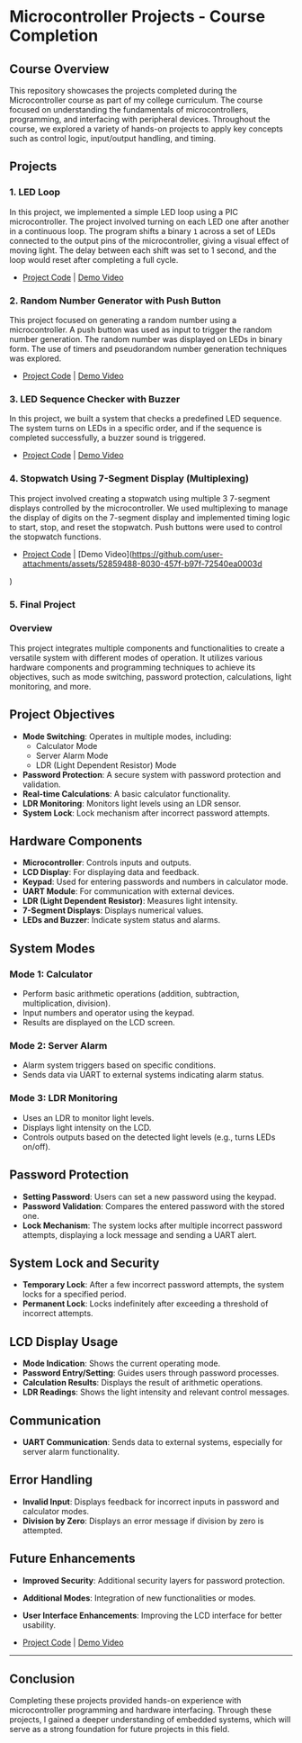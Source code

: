# Microcontroller Projects - Course Completion

## Course Overview

This repository showcases the projects completed during the Microcontroller course as part of my college curriculum. The course focused on understanding the fundamentals of microcontrollers, programming, and interfacing with peripheral devices. Throughout the course, we explored a variety of hands-on projects to apply key concepts such as control logic, input/output handling, and timing.

## Projects

### 1. **LED Loop**
In this project, we implemented a simple LED loop using a PIC microcontroller. The project involved turning on each LED one after another in a continuous loop. The program shifts a binary `1` across a set of LEDs connected to the output pins of the microcontroller, giving a visual effect of moving light. The delay between each shift was set to 1 second, and the loop would reset after completing a full cycle.

- [Project Code](PIC_Microcontroller_Projects_in_C_Basic/TASK_1_LED) | [Demo Video](#)

### 2. **Random Number Generator with Push Button**
This project focused on generating a random number using a microcontroller. A push button was used as input to trigger the random number generation. The random number was displayed on LEDs in binary form. The use of timers and pseudorandom number generation techniques was explored.

- [Project Code](PIC_Microcontroller_Projects_in_C_Basic/TASK_2_Random_nubmer) | [Demo Video](#)

### 3. **LED Sequence Checker with Buzzer**
In this project, we built a system that checks a predefined LED sequence. The system turns on LEDs in a specific order, and if the sequence is completed successfully, a buzzer sound is triggered.

- [Project Code](PIC_Microcontroller_Projects_in_C_Basic/TASK_3_check_list_for_led_push_buttom) | [Demo Video](#)

### 4. **Stopwatch Using 7-Segment Display (Multiplexing)**
This project involved creating a stopwatch using multiple 3 7-segment displays controlled by the microcontroller. We used multiplexing to manage the display of digits on the 7-segment display and implemented timing logic to start, stop, and reset the stopwatch. Push buttons were used to control the stopwatch functions.

- [Project Code](PIC_Microcontroller_Projects_in_C_Basic/TASK_4_stop_watch_MUX) | [Demo Video](https://github.com/user-attachments/assets/52859488-8030-457f-b97f-72540ea0003d

)

### 5. **Final Project**

### Overview
This project integrates multiple components and functionalities to create a versatile system with different modes of operation. It utilizes various hardware components and programming techniques to achieve its objectives, such as mode switching, password protection, calculations, light monitoring, and more.

## Project Objectives
- **Mode Switching**: Operates in multiple modes, including:
  - Calculator Mode
  - Server Alarm Mode
  - LDR (Light Dependent Resistor) Mode
- **Password Protection**: A secure system with password protection and validation.
- **Real-time Calculations**: A basic calculator functionality.
- **LDR Monitoring**: Monitors light levels using an LDR sensor.
- **System Lock**: Lock mechanism after incorrect password attempts.

## Hardware Components
- **Microcontroller**: Controls inputs and outputs.
- **LCD Display**: For displaying data and feedback.
- **Keypad**: Used for entering passwords and numbers in calculator mode.
- **UART Module**: For communication with external devices.
- **LDR (Light Dependent Resistor)**: Measures light intensity.
- **7-Segment Displays**: Displays numerical values.
- **LEDs and Buzzer**: Indicate system status and alarms.

## System Modes
### Mode 1: Calculator
- Perform basic arithmetic operations (addition, subtraction, multiplication, division).
- Input numbers and operator using the keypad.
- Results are displayed on the LCD screen.

### Mode 2: Server Alarm
- Alarm system triggers based on specific conditions.
- Sends data via UART to external systems indicating alarm status.

### Mode 3: LDR Monitoring
- Uses an LDR to monitor light levels.
- Displays light intensity on the LCD.
- Controls outputs based on the detected light levels (e.g., turns LEDs on/off).

## Password Protection
- **Setting Password**: Users can set a new password using the keypad.
- **Password Validation**: Compares the entered password with the stored one.
- **Lock Mechanism**: The system locks after multiple incorrect password attempts, displaying a lock message and sending a UART alert.

## System Lock and Security
- **Temporary Lock**: After a few incorrect password attempts, the system locks for a specified period.
- **Permanent Lock**: Locks indefinitely after exceeding a threshold of incorrect attempts.

## LCD Display Usage
- **Mode Indication**: Shows the current operating mode.
- **Password Entry/Setting**: Guides users through password processes.
- **Calculation Results**: Displays the result of arithmetic operations.
- **LDR Readings**: Shows the light intensity and relevant control messages.

## Communication
- **UART Communication**: Sends data to external systems, especially for server alarm functionality.

## Error Handling
- **Invalid Input**: Displays feedback for incorrect inputs in password and calculator modes.
- **Division by Zero**: Displays an error message if division by zero is attempted.

## Future Enhancements
- **Improved Security**: Additional security layers for password protection.
- **Additional Modes**: Integration of new functionalities or modes.
- **User Interface Enhancements**: Improving the LCD interface for better usability.

- [Project Code](PIC_Microcontroller_Projects_in_C_Basic/Final_project) | [Demo Video](#)

---

## Conclusion

Completing these projects provided hands-on experience with microcontroller programming and hardware interfacing. Through these projects, I gained a deeper understanding of embedded systems, which will serve as a strong foundation for future projects in this field.


